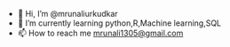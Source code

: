 - 👋 Hi, I’m @mrunaliurkudkar
- 🌱 I’m currently learning python,R,Machine learning,SQL
- 📫 How to reach me mrunali1305@gmail.com
